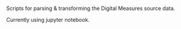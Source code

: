 ###

Scripts for parsing & transforming the Digital Measures source data.

Currently using jupyter notebook.